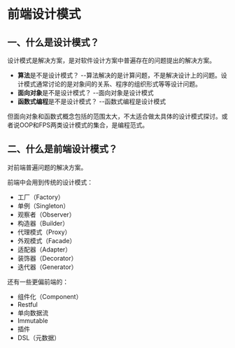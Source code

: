 # 前端设计模式



## 一、什么是设计模式？

设计模式是解决方案，是对软件设计方案中普遍存在的问题提出的解决方案。



- **算法**是不是设计模式？ --算法解决的是计算问题，不是解决设计上的问题。设计模式通常讨论的是对象间的关系、程序的组织形式等等设计问题。
- **面向对象**是不是设计模式？ --面向对象是设计模式
- **函数式编程**是不是设计模式？ --函数式编程是设计模式



但面向对象和函数式概念包括的范围太大，不太适合做太具体的设计模式探讨。或者说OOP和FPS两类设计模式的集合，是编程范式。



## 二、什么是前端设计模式？

对前端普遍问题的解决方案。



前端中会用到传统的设计模式：

- 工厂（Factory）
- 单例（Singleton）
- 观察者（Observer）
- 构造器（Builder）
- 代理模式（Proxy）
- 外观模式（Facade）
- 适配器（Adapter）
- 装饰器（Decorator）
- 迭代器（Generator）



还有一些更偏前端的：

- 组件化（Component）
- Restful
- 单向数据流
- Immutable
- 插件
- DSL（元数据）